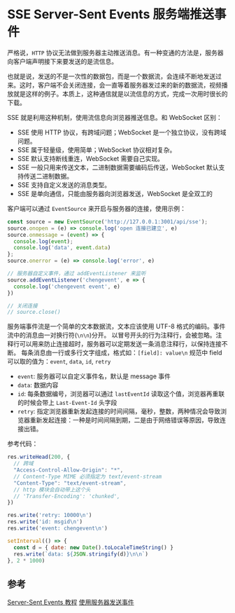 # SSE Server-Sent Events 服务端推送事件

严格说，`HTTP` 协议无法做到服务器主动推送消息。有一种变通的方法是，服务器向客户端声明接下来要发送的是流信息。

也就是说，发送的不是一次性的数据包，而是一个数据流，会连续不断地发送过来。这时，客户端不会关闭连接，会一直等着服务器发过来的新的数据流，视频播放就是这样的例子。本质上，这种通信就是以流信息的方式，完成一次用时很长的下载。

SSE 就是利用这种机制，使用流信息向浏览器推送信息。和 WebSocket 区别：

- SSE 使用 HTTP 协议，有跨域问题；WebSocket 是一个独立协议，没有跨域问题。
- SSE 属于轻量级，使用简单；WebSocket 协议相对复杂。
- SSE 默认支持断线重连，WebSocket 需要自己实现。
- SSE 一般只用来传送文本，二进制数据需要编码后传送，WebSocket 默认支持传送二进制数据。
- SSE 支持自定义发送的消息类型。
- SSE 是单向通信，只能由服务器向浏览器发送，WebSocket 是全双工的

客户端可以通过 `EventSource` 来开启与服务器的连接，使用示例：
```js
const source = new EventSource('http://127.0.0.1:3001/api/sse');
source.onopen = (e) => console.log('open 连接已建立', e)
source.onmessage = (event) => {
  console.log(event);
  console.log('data', event.data)
};
source.onerror = (e) => console.log('error', e)

// 服务器自定义事件，通过 addEventListener 来监听
source.addEventListener('chengevent', e => {
  console.log('chengevent event', e)
})

// 关闭连接
// source.close()
```

服务端事件流是一个简单的文本数据流，文本应该使用 UTF-8 格式的编码。事件流中的消息由一对换行符(`\n\n`)分开。
以冒号开头的行为注释行，会被忽略。注释行可以用来防止连接超时，服务器可以定期发送一条消息注释行，以保持连接不断。
每条消息由一行或多行文字组成，格式如：`[field]: value\n`
规范中 field 可以取的值为：`event`, `data`, `id`, `retry`
- `event`: 服务器可以自定义事件名，默认是 message 事件
- `data`: 数据内容
- `id`: 每条数据编号，浏览器可以通过 `lastEventId` 读取这个值，浏览器再重联的时候会带上 `Last-Event-Id` 头字段
- `retry`: 指定浏览器重新发起连接的时间间隔，毫秒，整数，两种情况会导致浏览器重新发起连接：一种是时间间隔到期，二是由于网络错误等原因，导致连接出错。

参考代码：
```mjs
res.writeHead(200, {
  // 跨域
  "Access-Control-Allow-Origin": "*",
  // Content-Type MIME 必须指定为 text/event-stream
  "Content-Type": "text/event-stream",
  // http 模块会自动带上这个头
  // 'Transfer-Encoding': 'chunked',
})

res.write('retry: 10000\n')
res.write('id: msgid\n')
res.write('event: chengevent\n')

setInterval(() => {
  const d = { date: new Date().toLocaleTimeString() }
  res.write(`data: ${JSON.stringify(d)}\n\n`)
}, 2 * 1000)
```

## 参考
[Server-Sent Events 教程](https://www.ruanyifeng.com/blog/2017/05/server-sent_events.html)
[使用服务器发送事件](https://developer.mozilla.org/zh-CN/docs/Web/API/Server-sent_events/Using_server-sent_events#event)

